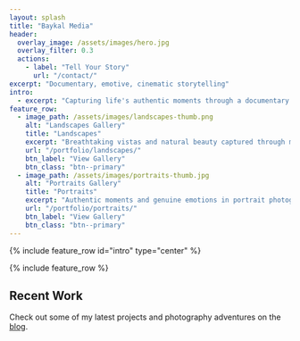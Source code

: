 ```yaml
---
layout: splash
title: "Baykal Media"
header:
  overlay_image: /assets/images/hero.jpg
  overlay_filter: 0.3
  actions:
    - label: "Tell Your Story"
      url: "/contact/"
excerpt: "Documentary, emotive, cinematic storytelling"
intro: 
  - excerpt: "Capturing life's authentic moments through a documentary lens with cinematic flair."
feature_row:
  - image_path: /assets/images/landscapes-thumb.png
    alt: "Landscapes Gallery"
    title: "Landscapes"
    excerpt: "Breathtaking vistas and natural beauty captured through my lens."
    url: "/portfolio/landscapes/"
    btn_label: "View Gallery"
    btn_class: "btn--primary"
  - image_path: /assets/images/portraits-thumb.jpg
    alt: "Portraits Gallery"
    title: "Portraits"
    excerpt: "Authentic moments and genuine emotions in portrait photography."
    url: "/portfolio/portraits/"
    btn_label: "View Gallery"
    btn_class: "btn--primary"
---
```


{% include feature_row id="intro" type="center" %}

{% include feature_row %}

## Recent Work

Check out some of my latest projects and photography adventures on the [blog](/blog/).
